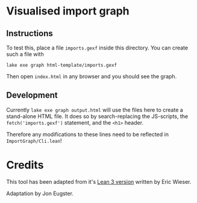# Visualised import graph

## Instructions

To test this, place a file `imports.gexf` inside this directory. You can create such a file with

```
lake exe graph html-template/imports.gexf
```

Then open `index.html` in any browser and you should see the graph.

## Development

Currently `lake exe graph output.html` will use the files here to create a stand-alone
HTML file. It does so by search-replacing the JS-scripts, the `fetch('imports.gexf')`
statement, and the `<h1>` header.

Therefore any modifications to these lines need to be reflected in `ImportGraph/Cli.lean`!

# Credits

This tool has been adapted from it's [Lean 3 version](https://github.com/eric-wieser/mathlib-import-graph) written by Eric Wieser.

Adaptation by Jon Eugster.
